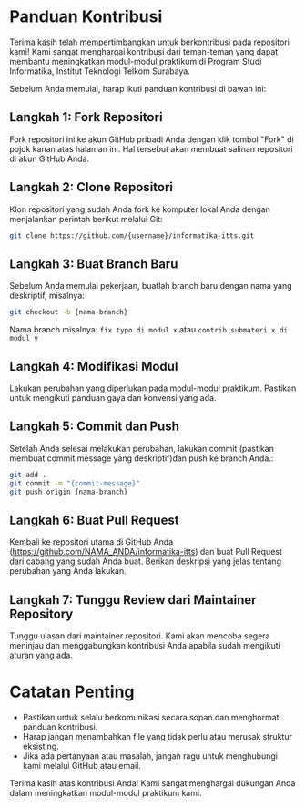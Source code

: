 # Panduan Kontribusi

Terima kasih telah mempertimbangkan untuk berkontribusi pada repositori kami! Kami sangat menghargai kontribusi dari teman-teman yang dapat membantu meningkatkan modul-modul praktikum di Program Studi Informatika, Institut Teknologi Telkom Surabaya.

Sebelum Anda memulai, harap ikuti panduan kontribusi di bawah ini:

## Langkah 1: Fork Repositori

Fork repositori ini ke akun GitHub pribadi Anda dengan klik tombol "Fork" di pojok kanan atas halaman ini. Hal tersebut akan membuat salinan repositori di akun GitHub Anda.

## Langkah 2: Clone Repositori

Klon repositori yang sudah Anda fork ke komputer lokal Anda dengan menjalankan perintah berikut melalui Git:

```bash
git clone https://github.com/{username}/informatika-itts.git
```

## Langkah 3: Buat Branch Baru

Sebelum Anda memulai pekerjaan, buatlah branch baru dengan nama yang deskriptif, misalnya:

```bash
git checkout -b {nama-branch}
```

Nama branch misalnya: `fix typo di modul x` atau `contrib submateri x di modul y`

## Langkah 4: Modifikasi Modul

Lakukan perubahan yang diperlukan pada modul-modul praktikum. Pastikan untuk mengikuti panduan gaya dan konvensi yang ada.

## Langkah 5: Commit dan Push

Setelah Anda selesai melakukan perubahan, lakukan commit (pastikan membuat commit message yang deskriptif)dan push ke branch Anda.:

```bash
git add .
git commit -m "{commit-message}"
git push origin {nama-branch}
```

## Langkah 6: Buat Pull Request

Kembali ke repositori utama di GitHub Anda (https://github.com/NAMA_ANDA/informatika-itts) dan buat Pull Request dari cabang yang sudah Anda buat. Berikan deskripsi yang jelas tentang perubahan yang Anda lakukan.

## Langkah 7: Tunggu Review dari Maintainer Repository

Tunggu ulasan dari maintainer repositori. Kami akan mencoba segera meninjau dan menggabungkan kontribusi Anda apabila sudah mengikuti aturan yang ada.

# Catatan Penting
- Pastikan untuk selalu berkomunikasi secara sopan dan menghormati panduan kontribusi.
- Harap jangan menambahkan file yang tidak perlu atau merusak struktur eksisting.
- Jika ada pertanyaan atau masalah, jangan ragu untuk menghubungi kami melalui GitHub atau email.

Terima kasih atas kontribusi Anda! Kami sangat menghargai dukungan Anda dalam meningkatkan modul-modul praktikum kami.